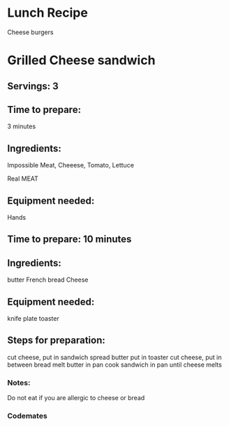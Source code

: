 
# Lunch Recipe
Cheese burgers

# Grilled Cheese sandwich 

## Servings: 3

## Time to prepare: 
3 minutes

## Ingredients:
Impossible Meat, Cheeese, Tomato, Lettuce

Real MEAT

## Equipment needed:
Hands

## Time to prepare: 10 minutes

## Ingredients:
butter
French bread 
Cheese

## Equipment needed:
knife
plate
toaster

## Steps for preparation:

cut cheese, put in sandwich
spread butter
put in toaster
cut cheese, put in between bread
melt butter in pan
cook sandwich in pan until cheese melts

### Notes:
Do not eat if you are allergic to cheese or bread 

### Codemates #
